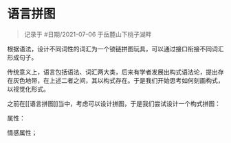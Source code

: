 # 语言拼图

> 记录于 #日期/2021-07-06 于岳麓山下桃子湖畔



根据语法，设计不同词性的词汇为一个锁链拼图玩具，可以通过接口衔接不同词汇形成句子。

传统意义上，语言包括语法、词汇两大类，后来有学者发展出构式语法论，提出存在灰色地带，在上述二者之间，其以构式存在。于是我们开始思考如何刻画构式，以视觉化形式。

之前在[[语言拼图]]当中，考虑可以设计拼图，于是我们尝试设计一个构式拼图：

属性：

情感属性；






